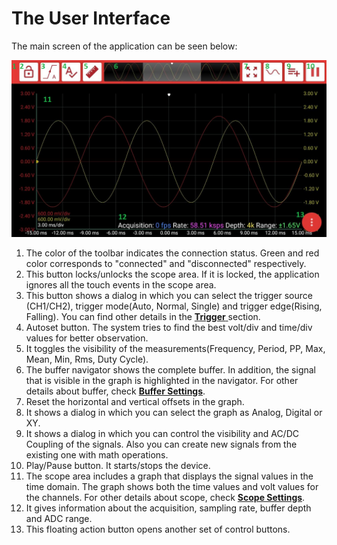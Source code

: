 # The User Interface

The main screen of the application can be seen below:

![](../../../../.gitbook/assets/image%20%2845%29.png)

1. The color of the toolbar indicates the connection status. Green and red color corresponds to "connected" and "disconnected" respectively.
2. This button locks/unlocks the scope area. If it is locked, the application ignores all the touch events in the scope area.
3. This button shows a dialog in which you can select the trigger source \(CH1/CH2\), trigger mode\(Auto, Normal, Single\) and trigger edge\(Rising, Falling\). You can find other details in the [**Trigger** ](scope-settings/trigger.md)section.
4. Autoset button. The system tries to find the best volt/div and time/div values for better observation.
5. It toggles the visibility of the measurements\(Frequency, Period, PP, Max, Mean, Min, Rms, Duty Cycle\).
6. The buffer navigator shows the complete buffer. In addition, the signal that is visible in the graph is highlighted in the navigator. For other details about buffer, check [**Buffer Settings**](buffer-settings.md).
7. Reset the horizontal and vertical offsets in the graph.
8. It shows a dialog in which you can select the graph as Analog, Digital or XY. 
9. It shows a dialog in which you can control the visibility and AC/DC Coupling of the signals. Also you can create new signals from the existing one with math operations. 
10. Play/Pause button. It starts/stops the device. 
11. The scope area includes a graph that displays the signal values in the time domain. The graph shows both the time values and volt values for the channels. For other details about scope, check [**Scope Settings**](scope-settings/).
12. It gives information about the acquisition, sampling rate, buffer depth and ADC range.
13. This floating action button opens another set of control buttons.

